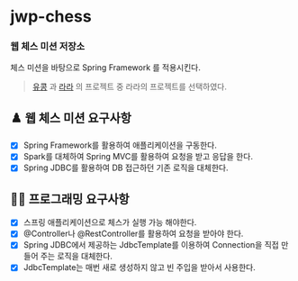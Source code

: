# jwp-chess
### 웹 체스 미션 저장소
체스 미션을 바탕으로 Spring Framework 를 적용시킨다.
> [유콩](https://github.com/kyukong/java-chess/tree/step2) 과 [라라](https://github.com/sure-why-not/java-chess/tree/step2) 의 프로젝트 중 라라의 프로젝트를 선택하였다.

## ♟️ 웹 체스 미션 요구사항
- [X] Spring Framework를 활용하여 애플리케이션을 구동한다.
- [X] Spark를 대체하여 Spring MVC를 활용하여 요청을 받고 응답을 한다.
- [X] Spring JDBC를 활용하여 DB 접근하던 기존 로직을 대체한다.

## 👩‍💻 프로그래밍 요구사항
- [X] 스프링 애플리케이션으로 체스가 실행 가능 해야한다.
- [X] @Controller나 @RestController를 활용하여 요청을 받아야 한다.
- [X] Spring JDBC에서 제공하는 JdbcTemplate를 이용하여 Connection을 직접 만들어 주는 로직을 대체한다.
- [X] JdbcTemplate는 매번 새로 생성하지 않고 빈 주입을 받아서 사용한다.
